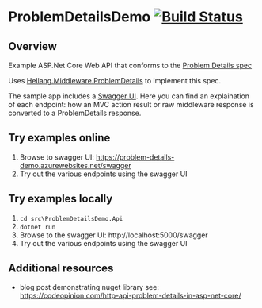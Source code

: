 # ProblemDetailsDemo [![Build Status](https://dev.azure.com/christianacca/ProblemDetailsDemo/_apis/build/status/ProblemDetailsDemo%20-%20CI?branchName=master)](https://dev.azure.com/christianacca/ProblemDetailsDemo/_build/latest?definitionId=6?branchName=master)

## Overview

Example ASP.Net Core Web API that conforms to the [Problem Details spec](https://tools.ietf.org/html/rfc7807)

Uses [Hellang.Middleware.ProblemDetails](https://www.nuget.org/packages/Hellang.Middleware.ProblemDetails) to implement this spec.

The sample app includes a [Swagger UI](https://problem-details-demo.azurewebsites.net/swagger). Here you can find an explaination of each endpoint: 
how an MVC action result or raw middleware response is converted to a ProblemDetails response.

## Try examples online

1. Browse to swagger UI: https://problem-details-demo.azurewebsites.net/swagger
4. Try out the various endpoints using the swagger UI 

## Try examples locally

1. `cd src\ProblemDetailsDemo.Api`
2. `dotnet run`
3. Browse to the swagger UI: http://localhost:5000/swagger
4. Try out the various endpoints using the swagger UI

## Additional resources

* blog post demonstrating nuget library see: https://codeopinion.com/http-api-problem-details-in-asp-net-core/